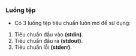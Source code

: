 ### Luồng tệp
* Có 3 luồng tệp tiêu chuẩn luôn mở để sử dụng:
1. Tiêu chuẩn đầu vào **(stdin)**.
2. Tiêu chuẩn đầu ra **(stdout)**.
3. Tiêu chuẩn lỗi **(stderr)**.

